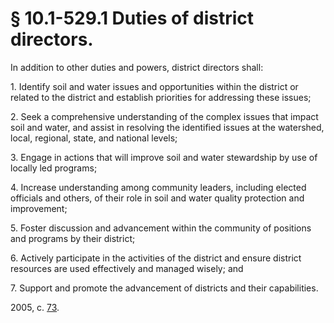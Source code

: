 # § 10.1-529.1 Duties of district directors.

<p>In addition to other duties and powers, district directors shall:</p><p>1. Identify soil and water issues and opportunities within the district or related to the district and establish priorities for addressing these issues;</p><p>2. Seek a comprehensive understanding of the complex issues that impact soil and water, and assist in resolving the identified issues at the watershed, local, regional, state, and national levels;</p><p>3. Engage in actions that will improve soil and water stewardship by use of locally led programs;</p><p>4. Increase understanding among community leaders, including elected officials and others, of their role in soil and water quality protection and improvement;</p><p>5. Foster discussion and advancement within the community of positions and programs by their district;</p><p>6. Actively participate in the activities of the district and ensure district resources are used effectively and managed wisely; and</p><p>7. Support and promote the advancement of districts and their capabilities.</p><p>2005, c. <a href='http://lis.virginia.gov/cgi-bin/legp604.exe?051+ful+CHAP0073'>73</a>.</p>